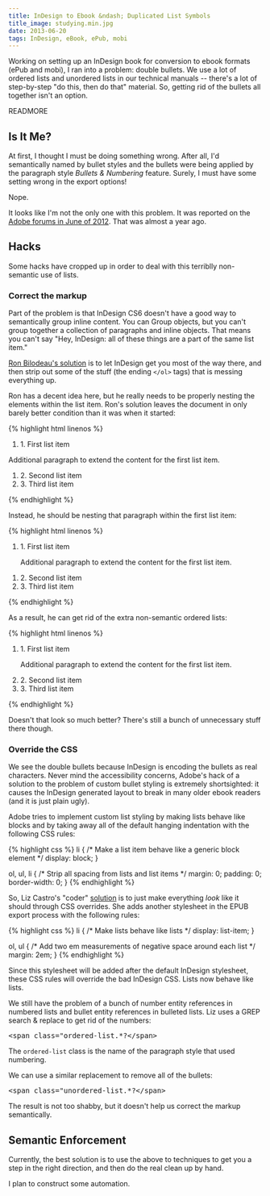 ```yaml
---
title: InDesign to Ebook &ndash; Duplicated List Symbols
title_image: studying.min.jpg
date: 2013-06-20
tags: InDesign, eBook, ePub, mobi
---
```


Working on setting up an InDesign book for conversion to ebook formats (ePub 
and mobi), I ran into a problem: double bullets. We use a lot of ordered lists 
and unordered lists in our technical manuals -- there's a lot of step-by-step 
"do this, then do that" material. So, getting rid of the bullets all together 
isn't an option.

READMORE

## Is It Me? ##

At first, I thought I must be doing something wrong. After all, I'd semantically 
named by bullet styles and the bullets were being applied by the paragraph style
_Bullets & Numbering_ feature. Surely, I must have some setting wrong in the 
export options!

Nope.

It looks like I'm not the only one with this problem. It was reported on the
[Adobe forums in June of 2012][1]. That was almost a year ago.


## Hacks ##

Some hacks have cropped up in order to deal with this terriblly non-semantic use
of lists.


### Correct the markup ###

Part of the problem is that InDesign CS6 doesn't have a good way to semantically
group inline content. You can Group objects, but you can't group together a 
collection of paragraphs and inline objects. That means you can't say "Hey, 
InDesign: all of these things are a part of the same list item."

[Ron Bilodeau's solution][2] is to let InDesign get you most of the way there,
and then strip out some of the stuff (the ending `</ol>` tags) that is messing 
everything up.

Ron has a decent idea here, but he really needs to be properly nesting the
elements within the list item. Ron's solution leaves the document in only 
barely better condition than it was when it started:
  
{% highlight html linenos %}
<body id="List_test" xml:lang="en-US">
  <div class="Basic-Text-Frame">
    <ol>
      <li class="Num-List"><span class="char-style-override-1">1.&#9;</span>First list item</li>
    </ol>
    <p class="Num-List----">Additional paragraph to extend the content for the first list item.</p>
    <ol>
      <li class="Num-List"><span class="char-style-override-1">2.&#9;</span>Second list item</li>
      <li class="Num-List"><span class="char-style-override-1">3.&#9;</span>Third list item</li>
    </ol>
  </div>
</body>
{% endhighlight %}

Instead, he should be nesting that paragraph within the first list item:

{% highlight html linenos %}
<body id="List_test" xml:lang="en-US">
  <div class="Basic-Text-Frame">
    <ol>
      <li class="Num-List"><span class="char-style-override-1">1.&#9;</span>First list item
        <p class="Num-List----">Additional paragraph to extend the content for the first list item.</p>
      </li>
    </ol>
    <ol>
      <li class="Num-List"><span class="char-style-override-1">2.&#9;</span>Second list item</li>
      <li class="Num-List"><span class="char-style-override-1">3.&#9;</span>Third list item</li>
    </ol>
  </div>
</body>
{% endhighlight %}

As a result, he can get rid of the extra non-semantic ordered lists:

{% highlight html linenos %}
<body id="List_test" xml:lang="en-US">
  <div class="Basic-Text-Frame">
    <ol>
      <li class="Num-List"><span class="char-style-override-1">1.&#9;</span>First list item
        <p class="Num-List----">Additional paragraph to extend the content for the first list item.</p>
      </li>
      <li class="Num-List"><span class="char-style-override-1">2.&#9;</span>Second list item</li>
      <li class="Num-List"><span class="char-style-override-1">3.&#9;</span>Third list item</li>
    </ol>
  </div>
</body>
{% endhighlight %}

Doesn't that look so much better? There's still a bunch of unnecessary stuff 
there though.


### Override the CSS ###
  
We see the double bullets because InDesign is encoding the bullets as real
characters. Never mind the accessibility concerns, Adobe's hack of a solution
to the problem of custom bullet styling is extremely shortsighted: it causes
the InDesign generated layout to break in many older ebook readers (and it is
just plain ugly).

Adobe tries to implement custom list styling by making lists behave like blocks
and by taking away all of the default hanging indentation with the following 
CSS rules:

{% highlight css %}
li { /* Make a list item behave like a generic block element */
  display: block;
}

ol, ul, li { /* Strip all spacing from lists and list items */
  margin: 0;
  padding: 0;
  border-width: 0;
}
{% endhighlight %}

So, Liz Castro's "coder" [solution][3] is to just make everything _look_ like it 
should through CSS overrides. She adds another stylesheet in the EPUB export
process with the following rules:

{% highlight css %}
li { /* Make lists behave like lists */
  display: list-item;
}

ol, ul { /* Add two em measurements of negative space around each list */
  margin: 2em;
}
{% endhighlight %}

Since this stylesheet will be added after the default InDesign stylesheet, these
CSS rules will override the bad InDesign CSS. Lists now behave like lists.

We still have the problem of a bunch of number entity references in numbered 
lists and bullet entity references in bulleted lists. Liz uses a GREP search &
replace to get rid of the numbers:

<pre>&lt;span class="ordered-list.*?&lt;/span&gt;</pre>

The `ordered-list` class is the name of the paragraph style that used numbering.

We can use a similar replacement to remove all of the bullets:

<pre>&lt;span class="unordered-list.*?&lt;/span&gt;</pre>

The result is not too shabby, but it doesn't help us correct the markup 
semantically.


## Semantic Enforcement ##

Currently, the best solution is to use the above to techniques to get you a step
in the right direction, and then do the real clean up by hand.

I plan to construct some automation.


[1]: http://forums.adobe.com/message/4527122 "InDesign CS6 Coding ePub Lists Wrong?"
[2]: http://silvadeau.wordpress.com/2012/08/23/lists-in-epub-generated-from-indesign-cs6 "Lists in ePub generated from InDesign CS6"
[3]: http://www.pigsgourdsandwikis.com/2012/08/numbered-lists-from-indesign-6.html "Numbered lists from InDesign CS 6 to EPUB and mobi"
